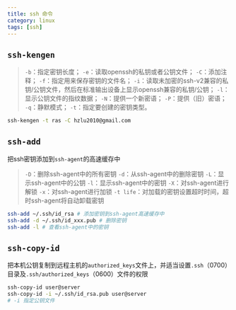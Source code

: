```yaml
---
title: ssh 命令
category: linux
tags: [ssh]
---
```


## `ssh-kengen`

> `-b`：指定密钥长度；
> `-e`：读取openssh的私钥或者公钥文件；
> `-C`：添加注释；
> `-f`：指定用来保存密钥的文件名；
> `-i`：读取未加密的ssh-v2兼容的私钥/公钥文件，然后在标准输出设备上显示openssh兼容的私钥/公钥；
> `-l`：显示公钥文件的指纹数据；
> `-N`：提供一个新密语；
> `-P`：提供（旧）密语；
> `-q`：静默模式；
> `-t`：指定要创建的密钥类型。

```bash
ssh-kengen -t ras -C hzlu2010@gmail.com
```

## `ssh-add`

把ssh密钥添加到`ssh-agent`的高速缓存中

> `-D`：删除ssh-agent中的所有密钥
> `-d`：从ssh-agent中的删除密钥
> `-L`：显示ssh-agent中的公钥
> `-l`：显示ssh-agent中的密钥
> `-X`：对ssh-agent进行解锁
> `-x`：对ssh-agent进行加锁
> `-t life`：对加载的密钥设置超时时间，超时ssh-agent将自动卸载密钥

```bash
ssh-add ~/.ssh/id_rsa # 添加密钥到ssh-agent高速缓存中
ssh-add -d ~/.ssh/id_xxx.pub # 删除密钥
ssh-add -l # 查看ssh-agent中的密钥
```

## `ssh-copy-id`

把本机公钥复制到远程主机的`authorized_keys`文件上，并适当设置`.ssh`（0700）目录及`.ssh/authorized_keys`（0600）文件的权限

```bash
ssh-copy-id user@server
ssh-copy-id -i ~/.ssh/id_rsa.pub user@server
# -i 指定公钥文件
```


